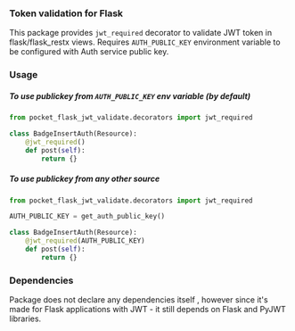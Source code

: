 ### Token validation for Flask

This package provides `jwt_required` decorator to validate JWT token in flask/flask_restx views. 
Requires `AUTH_PUBLIC_KEY` environment variable to be configured with Auth service public key.


### Usage
##### To use publickey from `AUTH_PUBLIC_KEY` env variable  (by default)
```python
from pocket_flask_jwt_validate.decorators import jwt_required

class BadgeInsertAuth(Resource):
    @jwt_required()
    def post(self):
        return {}
```
 
##### To use publickey from any other source
```python
from pocket_flask_jwt_validate.decorators import jwt_required

AUTH_PUBLIC_KEY = get_auth_public_key()

class BadgeInsertAuth(Resource):
    @jwt_required(AUTH_PUBLIC_KEY)
    def post(self):
        return {}
```

### Dependencies
Package does not declare any dependencies itself , 
however since it's made for Flask applications with JWT - it still depends on Flask and PyJWT libraries. 
